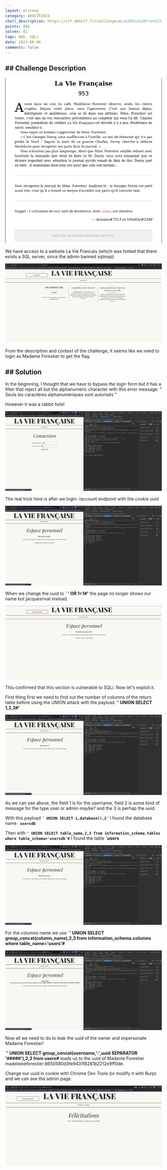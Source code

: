 ```yaml
---
layout: writeup
category: 404CTF2023
chall_description: https://ctf.404ctf.fr/challenges#La%20Vie%20Fran%C3%A7aise-113
points: 956
solves: 81
tags: Web, SQLi
date: 2023-06-06
comments: false
---
```


## ## Challenge Description

![Photo](../../../assets/CTFs/404CTF2023/annonce_laviefrancais.png "Annonce")

We have access to a website La Vie Francais (which was hinted that there exists a SQL server, since the admin banned sqlmap)

![Photo](../../../assets/CTFs/404CTF2023/laviefrancais1.png "Home page")

From the description and context of the challenge, it seems like we need to login as Madame Forestier to get the flag.



## ## Solution

In the beginning, I thought that we have to bypass the login form but it has a filter that reject all but the alphanumeric character with this error message: " Seuls les caractères alphanumériques sont autorisés "

However it was a rabbit hole!

![Photo](../../../assets/CTFs/404CTF2023/laviefrancais2.png "Login")

The real trick here is after we login: /account endpoint with the cookie uuid

![Photo](../../../assets/CTFs/404CTF2023/laviefrancais3.png "Account")

When we change the uuid to **` ' OR 1=1#'** the page no longer shows our name but jacquesrival instead.

![Photo](../../../assets/CTFs/404CTF2023/laviefrancais_jaques.png "SQL Test")

This confirmed that this section is vulnerable to SQLi. Now let's exploit it.

First thing first we need to find out the number of columns of the return table before using the UNION attack with the payload **`' UNION SELECT 1,2,3#'**

![Photo](../../../assets/CTFs/404CTF2023/laviefrancaisexploit1.png "SQL Test")

As we can see above, the field 1 is for the username, field 2 is some kind of message for the type user or admin maybe? and the 3 is perhap the uuid.

With this payload **`' UNION SELECT 1,database(),2'`** I found the database name **` usersdb`**

Then with **`' UNION SELECT table_name,2,3 from information_schema.tables where table_schema='usersdb'#`** I found the table **`users**

![Photo](../../../assets/CTFs/404CTF2023/laviefrancaisexploitusers.png "SQL Test")

For the columns name we use **`' UNION SELECT group_concat(column_name),2,3 from information_schema.columns where table_name='users'#**

![Photo](../../../assets/CTFs/404CTF2023/laviefrancaisexploitcolumns.png "SQL columns names")

Now all we need to do to leak the uuid of the owner and impersonate Madame Forestier!

**`' UNION SELECT group_concat(username,':',uuid SEPARATOR '#####'),2,3 from users#** leads us to the uuid of Madame Forestier madeleineforestier:8650580d3fe9431f8281b2212e9ff0de.

Change our uuid in cookie with Chrome Dev Tools (or modify it with Burp) and we can see the admin page.

![Photo](../../../assets/CTFs/404CTF2023/laviefrancaisfinal.png "GG")
